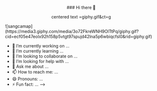 
<p style="text-align: center;"> ### Hi there 👋 </p>
<p align="center">centered text =giphy.gif&ct=g </p>
![sangcamap](https://media3.giphy.com/media/3o72FkreWNH9OlTtPq/giphy.gif?cid=ecf05e47eolx92h158p5vtgt97spujd42lna5p6wbiqcfsl0&rid=giphy.gif)

- 🔭 I’m currently working on ...
- 🌱 I’m currently learning ...
- 👯 I’m looking to collaborate on ...
- 🤔 I’m looking for help with ...
- 💬 Ask me about ...
- 📫 How to reach me: ...
- 😄 Pronouns: ...
- ⚡ Fun fact: ...
-->

